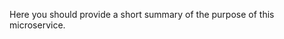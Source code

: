 <!-- Please provide a short overview of the features of this service. -->

Here you should provide a short summary of the purpose of this microservice.
